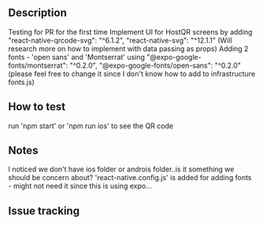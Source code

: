 ## Description
<!-- A short description for the purpose of this PR -->
Testing for PR for the first time
Implement UI for HostQR screens by adding "react-native-qrcode-svg": "^6.1.2",
    "react-native-svg": "^12.1.1" (Will research more on how to implement with data passing as props)
Adding 2 fonts - 'open sans' and 'Montserrat' using "@expo-google-fonts/montserrat": "^0.2.0",
    "@expo-google-fonts/open-sans": "^0.2.0" (please feel free to change it since I don't know how to add to infrastructure fonts.js)

## How to test
<!-- How could this PR be tested? (e.g. unit tests, instructions for manual test) -->
run 'npm start' or 'npm run ios' to see the QR code
## Notes
<!-- Additional things reviewers should be aware of -->
I noticed we don't have ios folder or androis folder..is it something we should be concern about?
'react-native.config.js' is added for adding fonts - might not need it since this is using expo...
## Issue tracking
<!-- Link to Trello ticket -->